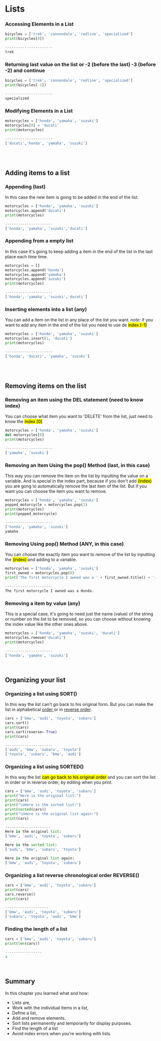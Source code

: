 # **Lists**
### Accessing Elements in a List
```py
bicycles = ['trek', 'cannondale', 'redline', 'specialized']
print(bicycles[0])

----------------------
trek
```


### Returning last value on the list or -2 (before the last) -3 (before -2) and continue

```py
bicycles = ['trek', 'cannondale', 'redline', 'specialized']
print(bicycles[-1])

----------------------
specialized
```

### Modifying Elements in a List
```py
motorcycles = ['honda', 'yamaha', 'suzuki']
motorcycles[0] = 'ducati'
print(motorcycles)

----------------------
['ducati','honda', 'yamaha', 'suzuki']
```


<br/>
<br/>

## Adding items to a list
### Appending (last)
In this case the new item is going to be added in the end of the list.
```py
motorcycles = ['honda', 'yamaha', 'suzuki']
motorcycles.append('ducati')
print(motorcycles)

----------------------
['honda', 'yamaha', 'suzuki','ducati']
```

### Appending from a empty list
In this case it's going to keep adding a item in the end of the list in the last place each time time.
``` py
motorcycles = []
motorcycles.append('honda')
motorcycles.append('yamaha')
motorcycles.append('suzuki')
print(motorcycles)

----------------------
['honda', 'yamaha', 'suzuki','ducati']
```

### Inserting elements into a list (any)
You can add a item on the list in any place of the list you want.
*note:* if you want to add any item in the end of the list you need to use de <mark> index [-1] </mark> 
```py
motorcycles = ['honda', 'yamaha', 'suzuki']
motorcycles.insert(1, 'ducati')
print(motorcycles)

----------------------
['honda', 'ducati', 'yamaha', 'suzuki']
```


<br/>
<br/>

## Removing items on the list

### Removing an item using the DEL statement (need to know index)
You can choose what item you want to 'DELETE' from the list, just need to know the <mark> index [0]</mark>
```py
motorcycles = ['honda', 'yamaha', 'suzuki']
del motorcycles[0]
print(motorcycles)

----------------------
['yamaha', 'suzuki']
```


### Removing an Item Using the pop() Method (last, in this case)
This way you can remove the item on the list by inputting the value on a variable.
And is special in the index part, because if you don't add <mark>(index) </mark> you are gong to automatically remove the last item of the list. But if you want you can choose the item you want to remove. 
```py
motorcycles = ['honda', 'yamaha', 'suzuki']
popped_motorcycle = motorcycles.pop(1)
print(motorcycles)
print(popped_motorcycle)

----------------------
['honda', 'yamaha', 'suzuki']
yamaha
```


### Removing Using pop() Method (ANY, in this case)
You can choose the exactly item you want to remove of the list by inputting the  <mark> (index) </mark> and adding to a variable.
```py
motorcycles = ['honda', 'yamaha', 'suzuki']
first_owned = motorcycles.pop(0)
print('The first motorcycle I owned was a ' + first_owned.title() + '.')

----------------------
The first motorcycle I owned was a Honda.
```


### Removing a item by value (any)
This is a special case, it's going to need just the name (value) of the string or number on the list to be removed, so you can choose without knowing the index value like the other ones above.
```py
motorcycles = ['honda', 'yamaha', 'suzuki', 'ducati']
motorcycles.remove('ducati')
print(motorcycles)

----------------------
['honda', 'yamaha', 'suzuki']
```
<br>


## Organizing your list

### Organizing a list using SORT()
In this way the list can't go back to his original form.
But you can make the list in alphabetical <u> order  </u>  or in <u> reverse order</u>.
```py
cars = ['bmw', 'audi', 'toyota', 'subaru']
cars.sort()
print(cars)
cars.sort(reverse= True)
print(cars)

----------------------
['audi', 'bmw', 'subaru', 'toyota']
['toyota', 'subaru', 'bmw', 'audi']
```


### Organizing a list using SORTED()
In this way the list <mark> can go back to his original order </mark>  and you can sort the list in order or in reverse order, by editing when you print.
```py
cars = ['bmw', 'audi', 'toyota', 'subaru']
print("Here is the original list:")
print(cars)
print("\nHere is the sorted list:")
print(sorted(cars))
print("\nHere is the original list again:")
print(cars)

---------------------
Here is the original list:
['bmw', 'audi', 'toyota', 'subaru']

Here is the sorted list:
['audi', 'bmw', 'subaru', 'toyota']

Here is the original list again:
['bmw', 'audi', 'toyota', 'subaru']
```


### Organizing a list reverse chronological order REVERSE()

```py
cars = ['bmw', 'audi', 'toyota', 'subaru']
print(cars)
cars.reverse()
print(cars)

--------------------
['bmw', 'audi', 'toyota', 'subaru']
['subaru', 'toyota', 'audi', 'bmw']
```


### Finding the length of a list

```py
cars = ['bmw', 'audi', 'toyota', 'subaru']
print(len(cars))

-----------------
4
```
<br>

## Summary
In this chapter you learned what and how:
* Lists are,
* Work with the individual items in a list, 
* Define a list, 
* Add and remove elements. 
* Sort lists permanently and temporarily for display purposes. 
* Find the length of a list 
* Avoid index errors when you’re working with lists.